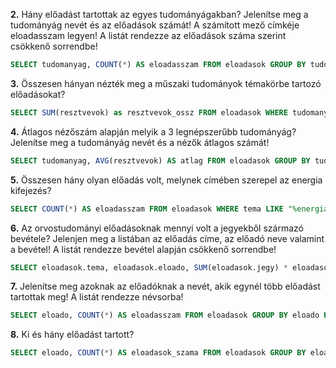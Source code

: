 **2.** Hány előadást tartottak az egyes tudományágakban? Jelenítse meg a tudományág nevét és az előadások számát! A számított mező címkéje eloadasszam legyen! A listát rendezze az előadások száma szerint csökkenő sorrendbe!
```sql
SELECT tudomanyag, COUNT(*) AS eloadasszam FROM eloadasok GROUP BY tudomanyag ORDER BY eloadasszam DESC;
```

**3.** Összesen hányan nézték meg a műszaki tudományok témakörbe tartozó előadásokat?
```sql
SELECT SUM(resztvevok) as resztvevok_ossz FROM eloadasok WHERE tudomanyag LIKE "műszaki tudományok";
```

**4.** Átlagos nézőszám alapján melyik a 3 legnépszerűbb tudományág? Jelenítse meg a tudományág nevét és a nézők átlagos számát!
```sql
SELECT tudomanyag, AVG(resztvevok) AS atlag FROM eloadasok GROUP BY tudomanyag ORDER BY atlag DESC LIMIT 3;
```

**5.** Összesen hány olyan előadás volt, melynek címében szerepel az energia kifejezés?
```sql
SELECT COUNT(*) AS eloadasszam FROM eloadasok WHERE tema LIKE "%energia%";
```

**6.** Az orvostudományi előadásoknak mennyi volt a jegyekből származó bevétele? Jelenjen meg a listában az előadás címe, az előadó neve valamint a bevétel! A listát rendezze bevétel alapján csökkenő sorrendbe!
```sql
SELECT eloadasok.tema, eloadasok.eloado, SUM(eloadasok.jegy) * eloadasok.resztvevok AS bevetel FROM eloadasok WHERE tudomanyag LIKE 'orvostudományok' GROUP BY eloadasok.tema, eloadasok.eloado ORDER BY bevetel DESC;
```

**7.** Jelenítse meg azoknak az előadóknak a nevét, akik egynél több előadást tartottak meg! A listát rendezze névsorba!
```sql
SELECT eloado, COUNT(*) AS eloadasszam FROM eloadasok GROUP BY eloado HAVING COUNT(*) > 1 ORDER BY eloado;
```

**8.** Ki és hány előadást tartott?
```sql
SELECT eloado, COUNT(*) AS eloadasok_szama FROM eloadasok GROUP BY eloado HAVING COUNT(azon) > 1;
```
